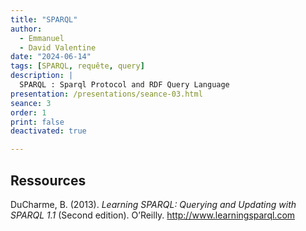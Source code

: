 ```yaml
---
title: "SPARQL"
author:
  - Emmanuel
  - David Valentine
date: "2024-06-14"
tags: [SPARQL, requête, query]
description: |
  SPARQL : Sparql Protocol and RDF Query Language
presentation: /presentations/seance-03.html
seance: 3
order: 1
print: false
deactivated: true

---
```

## Ressources

DuCharme, B. (2013). *Learning SPARQL: Querying and Updating with SPARQL 1.1* (Second edition). O’Reilly. http://www.learningsparql.com
